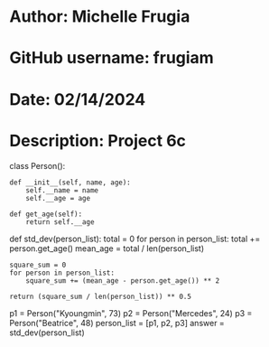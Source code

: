 # Author: Michelle Frugia
# GitHub username: frugiam
# Date: 02/14/2024
# Description: Project 6c

class Person():

    def __init__(self, name, age):
        self.__name = name
        self.__age = age

    def get_age(self):
        return self.__age

def std_dev(person_list):
    total = 0
    for person in person_list:
        total += person.get_age()
    mean_age = total / len(person_list)

    square_sum = 0
    for person in person_list:
        square_sum += (mean_age - person.get_age()) ** 2

    return (square_sum / len(person_list)) ** 0.5

p1 = Person("Kyoungmin", 73)
p2 = Person("Mercedes", 24)
p3 = Person("Beatrice", 48)
person_list = [p1, p2, p3]
answer = std_dev(person_list)
